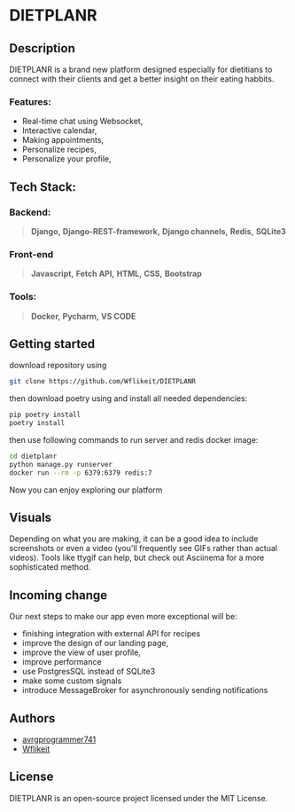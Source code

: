 # DIETPLANR
## Description
DIETPLANR is a brand new platform designed especially for dietitians to connect with their clients and get a better insight on their eating habbits.
### Features:
 * Real-time chat using Websocket,
 * Interactive calendar,
 * Making appointments,
 * Personalize recipes,
 * Personalize your profile,
 <!-- * insight on user activity  -->
## Tech Stack: 
### Backend:
> **Django,**
> **Django-REST-framework,**
> **Django channels,**
> **Redis,**
> **SQLite3**
### Front-end
> **Javascript,**
> **Fetch API,**
> **HTML,**
> **CSS,**
> **Bootstrap**
### Tools:
> **Docker,**
> **Pycharm,**
> **VS CODE**

## Getting started
download repository using
```bash
git clone https://github.com/Wflikeit/DIETPLANR
```
then download poetry using 
and install all needed dependencies:
```bash
pip poetry install
poetry install
```
then use following commands to run server and redis docker image:
```bash
cd dietplanr
python manage.py runserver
docker run --rm -p 6379:6379 redis:7
```
Now you can enjoy exploring our platform

## Visuals
Depending on what you are making, it can be a good idea to include screenshots or even a video (you'll frequently see GIFs rather than actual videos). Tools like ttygif can help, but check out Asciinema for a more sophisticated method.


## Incoming change
Our next steps to make our app even more exceptional
will be:
- finishing integration with external API for recipes
- improve the design of our landing page,
- improve the view of user profile,
- improve performance
- use PostgresSQL instead of SQLite3
- make some custom signals
- introduce MessageBroker for asynchronously sending notifications 


## Authors
* <a href="https://github.com/avrgprogrammer741">avrgprogrammer741</a>
* <a href="https://github.com/Wflikeit">Wflikeit<a>


<!-- ## Project status
Project is still in development, we are planning to expand a tool for managing and creating recipes features, (we hve got prepared models for recipes, but we don't download it from external API) -->

## License
DIETPLANR is an open-source project licensed under the MIT License.

